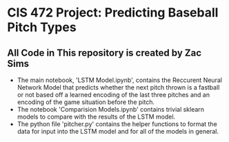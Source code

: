 # CIS 472 Project: Predicting Baseball Pitch Types
## All Code in This repository is created by Zac Sims

- The main notebook, 'LSTM Model.ipynb', contains the Reccurent Neural Network Model that predicts whether the next pitch thrown is a fastball or not based off a learned encoding of the last three pitches and an encoding of the game situation before the pitch.
- The notebook 'Comparision Models.ipynb'  contains trivial sklearn models to compare with the results of the LSTM model.
- The python file 'pitcher.py' contains the helper functions to format the data for input into the LSTM model and for all of the models in general.